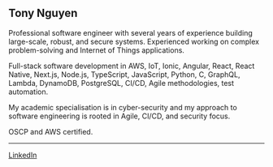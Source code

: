 ## Tony Nguyen

Professional software engineer with several years of experience building large-scale, robust, and secure systems. Experienced working on complex problem-solving and Internet of Things applications. 

Full-stack software development in AWS, IoT, Ionic, Angular, React, React Native, Next.js, Node.js, TypeScript, JavaScript, Python, C, GraphQL, Lambda, DynamoDB, PostgreSQL, CI/CD, Agile methodologies, test automation.

My academic specialisation is in cyber-security and my approach to software engineering is rooted in Agile, CI/CD, and security focus. 

OSCP and AWS certified. 

***

<a href="https://linkedin.com/in/tonynguyen61" target="_blank" rel="noopener noreferrer">LinkedIn</a>

<!--
**nhhoang-tony/nhhoang-tony** is a ✨ _special_ ✨ repository because its `README.md` (this file) appears on your GitHub profile.

Here are some ideas to get you started:

- 🔭 I’m currently working on ...
- 🌱 I’m currently learning ...
- 👯 I’m looking to collaborate on ...
- 🤔 I’m looking for help with ...
- 💬 Ask me about ...
- 📫 How to reach me: ...
- 😄 Pronouns: ...
- ⚡ Fun fact: ...
-->
